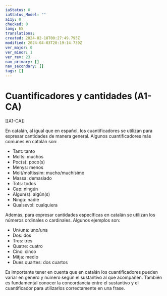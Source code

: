 ```yaml
---
iaStatus: 0
iaStatus_Model: ""
a11y: 0
checked: 0
lang: ES
translations: 
created: 2024-02-18T00:27:49.795Z
modified: 2024-04-03T20:19:14.739Z
ver_major: 0
ver_minor: 1
ver_rev: 23
nav_primary: []
nav_secondary: []
tags: []
---
```

# Cuantificadores y cantidades (A1-CA)

[[A1-CA]]

En catalán, al igual que en español, los cuantificadores se utilizan para expresar cantidades de manera general. Algunos cuantificadores más comunes en catalán son:

- Tant: tanto
- Molts: muchos
- Poc(s): poco(s)
- Menys: menos
- Molt/moltissim: mucho/muchísimo
- Massa: demasiado
- Tots: todos
- Cap: ningún
- Algun(s): algún(s)
- Ningú: nadie
- Qualsevol: cualquiera

Además, para expresar cantidades específicas en catalán se utilizan los números ordinales o cardinales. Algunos ejemplos son:

- Un/una: uno/una
- Dos: dos
- Tres: tres
- Quatre: cuatro
- Cinc: cinco
- Mitja: medio
- Dues quartes: dos cuartos

Es importante tener en cuenta que en catalán los cuantificadores pueden variar en género y número según el sustantivo al que acompañen. También es fundamental conocer la concordancia entre el sustantivo y el cuantificador para utilizarlos correctamente en una frase.
